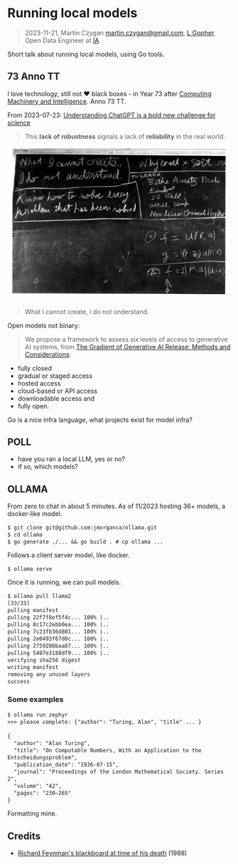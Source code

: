# Running local models

> 2023-11-21, Martin Czygan <martin.czygan@gmail.com>, [L Gopher](https://golangleipzig.space), Open Data Engineer at [IA](https://archive.org)

Short talk about running local models, using Go tools.

## 73 Anno TT

I love technology, still not ❤️  black boxes - in Year 73 after [Computing Machinery
and Intelligence](https://phil415.pbworks.com/f/TuringComputing.pdf). Anno 73 TT.

From 2023-07-23: [Understanding ChatGPT is a bold new challenge for science](https://www.nature.com/articles/d41586-023-02366-2.pdf)

> This **lack of robustness** signals a lack of **reliability** in the real world.

![](static/default-30.jpg)

> What I cannot create, I do not understand.

Open models not binary:

> We propose a framework to assess six levels of access to generative AI
> systems, from [The Gradient of Generative AI Release: Methods and
> Considerations](https://arxiv.org/pdf/2302.04844.pdf):

* fully closed
* gradual or staged access
* hosted access
* cloud-based or API access
* downloadable access and
* fully open.

Go is a nice infra language, what projects exist for model infra?

## POLL

* have you ran a local LLM, yes or no?
* if so, which models?

## OLLAMA

From zero to chat in about 5 minutes. As of 11/2023 hosting 36+ models, a
docker-like model.

```
$ git clone git@github.com:jmorganca/ollama.git
$ cd ollama
$ go generate ./... && go build . # cp ollama ...
```

Follows a client server model, like docker.

```
$ ollama serve
```

Once it is running, we can pull models.

```
$ ollama pull llama2                                                                                                                                                                                                         [33/33]
pulling manifest
pulling 22f7f8ef5f4c... 100% |..
pulling 8c17c2ebb0ea... 100% |..
pulling 7c23fb36d801... 100% |..
pulling 2e0493f67d0c... 100% |..
pulling 2759286baa87... 100% |..
pulling 5407e3188df9... 100% |..
verifying sha256 digest
writing manifest
removing any unused layers
success
```

### Some examples

```
$ ollama run zephyr
>>> please complete: {"author": "Turing, Alan", "title" ... }

{
  "author": "Alan Turing",
  "title": "On Computable Numbers, With an Application to the Entscheidungsproblem",
  "publication_date": "1936-07-15",
  "journal": "Proceedings of the London Mathematical Society. Series 2",
  "volume": "42",
  "pages": "230–265"
}
```

Formatting mine.




## Credits

* [Richard Feynman's blackboard at time of his death](https://digital.archives.caltech.edu/collections/Photographs/1.10-29/) (1988)
